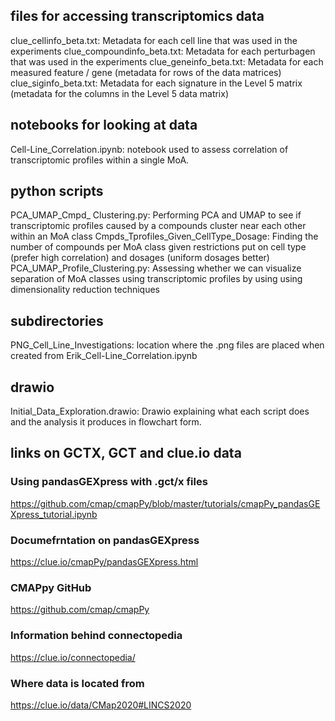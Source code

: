 ## files for accessing transcriptomics data
clue_cellinfo_beta.txt: Metadata for each cell line that was used in the experiments
clue_compoundinfo_beta.txt: Metadata for each perturbagen that was used in the experiments
clue_geneinfo_beta.txt: Metadata for each measured feature / gene (metadata for rows of the data matrices)
clue_siginfo_beta.txt: Metadata for each signature in the Level 5 matrix (metadata for the columns 
	in the Level 5 data matrix)

## notebooks for looking at data
Cell-Line_Correlation.ipynb: notebook used to assess correlation of transcriptomic profiles
	within a single MoA. 
## python scripts
PCA_UMAP_Cmpd_ Clustering.py: Performing PCA and UMAP to see if transcriptomic profiles caused by
	 a compounds cluster near each other within an MoA class
Cmpds_Tprofiles_Given_CellType_Dosage: Finding the number of compounds per MoA class given
	 restrictions put on cell type (prefer high correlation) and dosages (uniform dosages better)
PCA_UMAP_Profile_Clustering.py: Assessing whether we can visualize separation of MoA classes using transcriptomic 
	profiles by using using dimensionality reduction techniques 
## subdirectories
PNG_Cell_Line_Investigations: location where the .png files are placed when created 
	from Erik_Cell-Line_Correlation.ipynb
    
## drawio
Initial_Data_Exploration.drawio: Drawio explaining what each script does and the analysis it produces in flowchart form.

## links on GCTX, GCT and clue.io data
### Using pandasGEXpress with .gct/x files
https://github.com/cmap/cmapPy/blob/master/tutorials/cmapPy_pandasGEXpress_tutorial.ipynb
### Documefrntation on pandasGEXpress
https://clue.io/cmapPy/pandasGEXpress.html
### CMAPpy GitHub
https://github.com/cmap/cmapPy
### Information behind connectopedia
https://clue.io/connectopedia/
### Where data is located from
https://clue.io/data/CMap2020#LINCS2020
